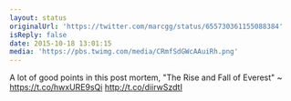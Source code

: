 ```yaml
---
layout: status
originalUrl: 'https://twitter.com/marcgg/status/655730361155088384'
isReply: false
date: 2015-10-18 13:01:15
media: 'https://pbs.twimg.com/media/CRmfSdGWcAAuiRh.png'
---
```


A lot of good points in this post mortem, "The Rise and Fall of Everest" ~ https://t.co/hwxURE9sQi http://t.co/diirwSzdtI
